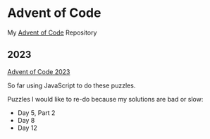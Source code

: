 # Advent of Code
My [Advent of Code](https://adventofcode.com) Repository

## 2023

[Advent of Code 2023](https://adventofcode.com/2023)

So far using JavaScript to do these puzzles.

Puzzles I would like to re-do because my solutions are bad or slow:
- Day 5, Part 2
- Day 8
- Day 12